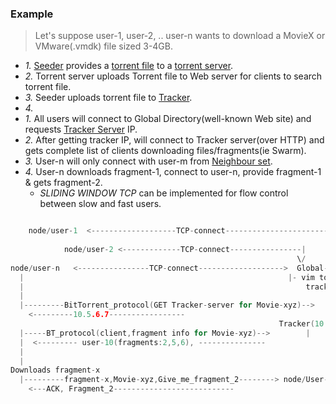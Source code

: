 ### Example
> Let's suppose user-1, user-2, .. user-n wants to download a MovieX or VMware(.vmdk) file sized 3-4GB.

- *1.* [Seeder](Terms.md) provides a [torrent file](Terms.md) to a [torrent server](Terms.md).
- *2.* Torrent server uploads Torrent file to Web server for clients to search torrent file.
- *3.* Seeder uploads torrent file to [Tracker](Terms.md).
- *4.* 
- *1.* All users will connect to Global Directory(well-known Web site) and requests [Tracker Server](Terms.md) IP.
- *2.* After getting tracker IP, will connect to Tracker server(over HTTP) and gets complete list of clients downloading files/fragments(ie Swarm).
- *3.* User-n will only connect with user-m from [Neighbour set](Terms.md).
- *4.* User-n downloads fragment-1, connect to user-n, provide fragment-1 & gets fragment-2.
  - *SLIDING WINDOW TCP* can be implemented for flow control between slow and fast users.
```c

    node/user-1  <-------------------TCP-connect--------------------------|
                                                                          |
            node/user-2 <-------------TCP-connect----------------|        |
                                                                \/       \/
node/user-n   <----------------TCP-connect------------------->  Global-Directory               //1
  |                                                           |- vim torrent-file
  |                                                               tracker-server 10.5.6.7 
  |                           
  |---------BitTorrent_protocol(GET Tracker-server for Movie-xyz)-->
    <---------10.5.6.7-----------------
                                                            Tracker(10.5.6.7)
  |-----BT_protocol(client,fragment info for Movie-xyz)-->        |                   //2
  |  <--------- user-10(fragments:2,5,6), ---------------
  |  
  |  
Downloads fragment-x
  |---------fragment-x,Movie-xyz,Give_me_fragment_2--------> node/User-10                  //4
    <---ACK, Fragment_2---------------------------
```
